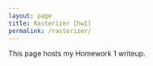 ```yaml
---
layout: page
title: Rasterizer [hw1]
permalink: /rasterizer/
---
```


This page hosts my Homework 1 writeup.
